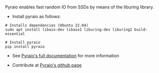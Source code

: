 
Pyraio enables fast random IO from SSDs by means of the liburing library.

* Install pyraio as follows:

```
# Installs dependencies (Ubuntu 22.04)
sudo apt install libaio-dev libaio1 liburing-dev liburing2 build-essential

# Install pyraio
pip install pyraio
```


* See [Pyraio's full documentation](https://pyraio.readthedocs.io/en/latest/) for more information


* Contribute at [Pyraio's github page](https://github.com/zepedaj/pyraio)


